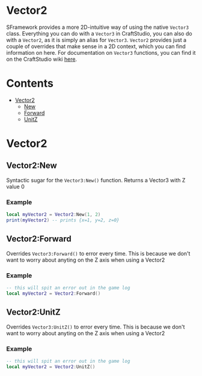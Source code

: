 # Vector2
SFramework provides a more 2D-intuitive way of using the native `Vector3` class.  Everything you can do with a `Vector3` in CraftStudio, you can also do with a `Vector2`, as it is simply an alias for `Vector3`.  `Vector2` provides just a couple of overrides that make sense in a 2D context, which you can find information on here.  For documentation on `Vector3` functions, you can find it on the CraftStudio wiki [here](https://elisee.github.io/craftstudio-wiki/Reference/Scripting/Math/Vector3.html).

# Contents
- [Vector2](#Vector2)
  - [New](#vector2new)
  - [Forward](#vector2forward)
  - [UnitZ](#vector2unitz)

# Vector2

## Vector2:New
Syntactic sugar for the `Vector3:New()` function.  Returns a Vector3 with Z value 0
### Example
```lua
local myVector2 = Vector2:New(1, 2)
print(myVector2) -- prints {x=1, y=2, z=0}
```

## Vector2:Forward
Overrides `Vector3:Forward()` to error every time.  This is because we don't want to worry about anyting on the Z axis when using a Vector2
### Example
```lua
-- this will spit an error out in the game log
local myVector2 = Vector2:Forward()
```

## Vector2:UnitZ
Overrides `Vector3:UnitZ()` to error every time.  This is because we don't want to worry about anyting on the Z axis when using a Vector2
### Example
```lua
-- this will spit an error out in the game log
local myVector2 = Vector2:UnitZ()
```